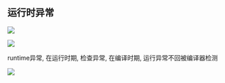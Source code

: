 ## 运行时异常

![](https://youpaiyun.zongqilive.cn/image/20210127161347.png)



![](https://youpaiyun.zongqilive.cn/image/5e05c4d476085c3289bc147f.jpg)



runtime异常,  在运行时期, 检查异常, 在编译时期, 运行异常不回被编译器检测

![](https://youpaiyun.zongqilive.cn/image/5da4349b9dc6d636994288f8.jpg)